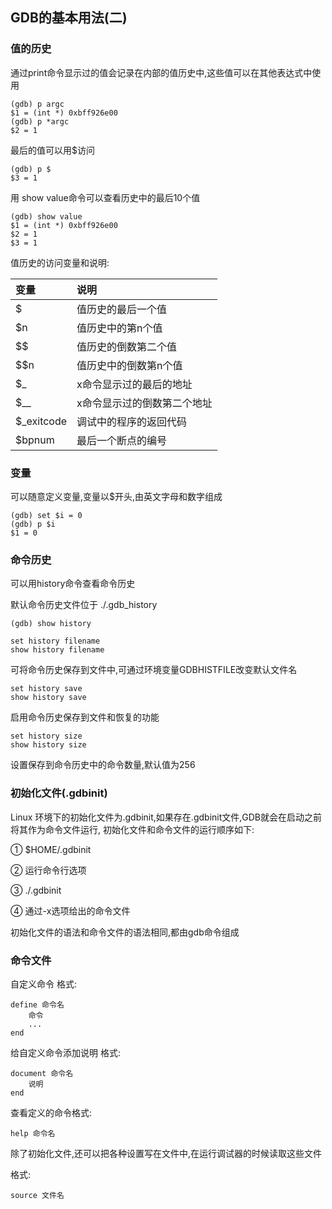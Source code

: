 ## GDB的基本用法(二)

### 值的历史

通过print命令显示过的值会记录在内部的值历史中,这些值可以在其他表达式中使用

```
(gdb) p argc
$1 = (int *) 0xbff926e00
(gdb) p *argc
$2 = 1
```

最后的值可以用$访问

```
(gdb) p $
$3 = 1
```

用 show value命令可以查看历史中的最后10个值

```
(gdb) show value
$1 = (int *) 0xbff926e00
$2 = 1
$3 = 1
``` 

值历史的访问变量和说明:

|变量| 说明         |
|:---|:-----------|
|$| 值历史的最后一个值  |
|$n| 值历史中的第n个值  |
|$$| 值历史的倒数第二个值 |
|$$n| 值历史中的倒数第n个值 |
|$_|x命令显示过的最后的地址|
|$__|x命令显示过的倒数第二个地址|
|$_exitcode|调试中的程序的返回代码|
|$bpnum|最后一个断点的编号|

### 变量

可以随意定义变量,变量以$开头,由英文字母和数字组成

```
(gdb) set $i = 0
(gdb) p $i
$1 = 0
```

### 命令历史

可以用history命令查看命令历史

默认命令历史文件位于 ./.gdb_history

```
(gdb) show history
```

```
set history filename
show history filename
```

可将命令历史保存到文件中,可通过环境变量GDBHISTFILE改变默认文件名

```
set history save
show history save
```

启用命令历史保存到文件和恢复的功能

```
set history size
show history size
```

设置保存到命令历史中的命令数量,默认值为256

### 初始化文件(.gdbinit)

Linux 环境下的初始化文件为.gdbinit,如果存在.gdbinit文件,GDB就会在启动之前将其作为命令文件运行,
初始化文件和命令文件的运行顺序如下:

① $HOME/.gdbinit

② 运行命令行选项

③ ./.gdbinit

④ 通过-x选项给出的命令文件

初始化文件的语法和命令文件的语法相同,都由gdb命令组成

### 命令文件

自定义命令
格式:

```
define 命令名
    命令
    ...
end
```

给自定义命令添加说明 格式:

```
document 命令名
    说明
end
```

查看定义的命令格式:

```
help 命令名
```

除了初始化文件,还可以把各种设置写在文件中,在运行调试器的时候读取这些文件

格式:

```
source 文件名
```
